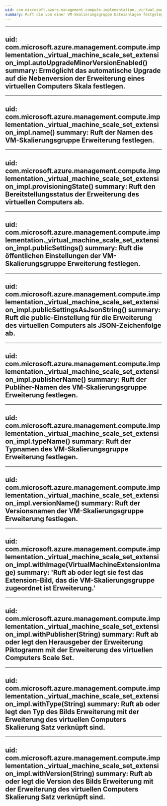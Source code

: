 ```yaml
---
uid: com.microsoft.azure.management.compute.implementation._virtual_machine_scale_set_extension_impl.attach()
summary: Ruft die von einer VM-Skalierungsgruppe Dateianlagen festgelegten Erweiterung.
---
```


---
uid: com.microsoft.azure.management.compute.implementation._virtual_machine_scale_set_extension_impl.autoUpgradeMinorVersionEnabled()
summary: Ermöglicht das automatische Upgrade auf die Nebenversion der Erweiterung eines virtuellen Computers Skala festlegen.
---

---
uid: com.microsoft.azure.management.compute.implementation._virtual_machine_scale_set_extension_impl.name()
summary: Ruft der Namen des VM-Skalierungsgruppe Erweiterung festlegen.
---

---
uid: com.microsoft.azure.management.compute.implementation._virtual_machine_scale_set_extension_impl.provisioningState()
summary: Ruft den Bereitstellungsstatus der Erweiterung des virtuellen Computers ab.
---

---
uid: com.microsoft.azure.management.compute.implementation._virtual_machine_scale_set_extension_impl.publicSettings()
summary: Ruft die öffentlichen Einstellungen der VM-Skalierungsgruppe Erweiterung festlegen.
---

---
uid: com.microsoft.azure.management.compute.implementation._virtual_machine_scale_set_extension_impl.publicSettingsAsJsonString()
summary: Ruft die public-Einstellung für die Erweiterung des virtuellen Computers als JSON-Zeichenfolge ab.
---

---
uid: com.microsoft.azure.management.compute.implementation._virtual_machine_scale_set_extension_impl.publisherName()
summary: Ruft der Publiher-Namen des VM-Skalierungsgruppe Erweiterung festlegen.
---

---
uid: com.microsoft.azure.management.compute.implementation._virtual_machine_scale_set_extension_impl.typeName()
summary: Ruft der Typnamen des VM-Skalierungsgruppe Erweiterung festlegen.
---

---
uid: com.microsoft.azure.management.compute.implementation._virtual_machine_scale_set_extension_impl.versionName()
summary: Ruft der Versionsnamen der VM-Skalierungsgruppe Erweiterung festlegen.
---

---
uid: com.microsoft.azure.management.compute.implementation._virtual_machine_scale_set_extension_impl.withImage(VirtualMachineExtensionImage)
summary: 'Ruft ab oder legt sie fest das Extension-Bild, das die VM-Skalierungsgruppe zugeordnet ist Erweiterung.'
---

---
uid: com.microsoft.azure.management.compute.implementation._virtual_machine_scale_set_extension_impl.withPublisher(String)
summary: Ruft ab oder legt den Herausgeber der Erweiterung Piktogramm mit der Erweiterung des virtuellen Computers Scale Set.
---

---
uid: com.microsoft.azure.management.compute.implementation._virtual_machine_scale_set_extension_impl.withType(String)
summary: Ruft ab oder legt den Typ des Bilds Erweiterung mit der Erweiterung des virtuellen Computers Skalierung Satz verknüpft sind.
---

---
uid: com.microsoft.azure.management.compute.implementation._virtual_machine_scale_set_extension_impl.withVersion(String)
summary: Ruft ab oder legt die Version des Bilds Erweiterung mit der Erweiterung des virtuellen Computers Skalierung Satz verknüpft sind.
---


